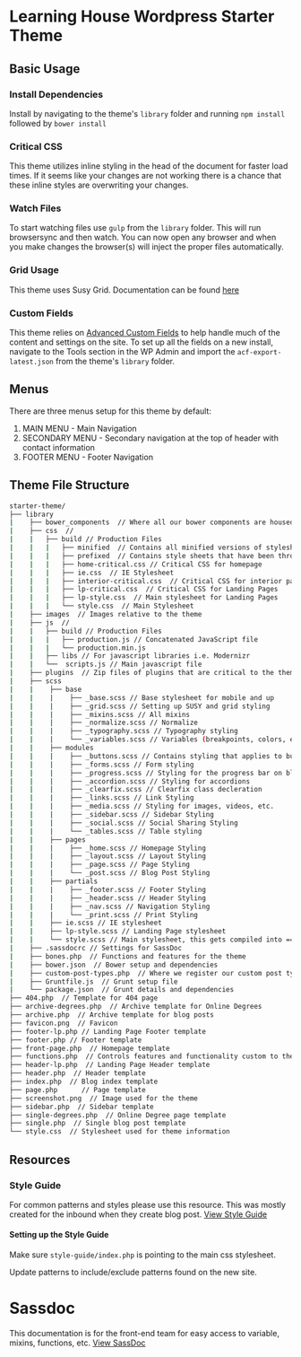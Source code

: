 # Learning House Wordpress Starter Theme

## Basic Usage

### Install Dependencies

Install by navigating to the theme's `library` folder and running `npm install` followed by `bower install`

### Critical CSS

This theme utilizes inline styling in the head of the document for faster load times. If it seems like your changes are not working there is a chance that these inline styles are overwriting your changes.

### Watch Files

To start watching files use `gulp` from the `library` folder. This will run browsersync and then watch. You can now open any browser and when you make changes the browser(s) will inject the proper files automatically.

### Grid Usage

This theme uses Susy Grid. Documentation can be found [here](http://susydocs.oddbird.net/en/latest/)

### Custom Fields

This theme relies on [Advanced Custom Fields](https://www.advancedcustomfields.com/) to help handle much of the content and settings on the site. To set up all the fields on a new install, navigate to the Tools section in the WP Admin and import the `acf-export-latest.json` from the theme's `library` folder.

## Menus

There are three menus setup for this theme by default:

1. MAIN MENU - Main Navigation
2. SECONDARY MENU - Secondary navigation at the top of header with contact information
3. FOOTER MENU - Footer Navigation

## Theme File Structure

``` bash
starter-theme/
├── library
|    ├── bower_components  // Where all our bower components are housed
|    ├── css  //
|    |   ├── build // Production Files
|    |   |   ├── minified  // Contains all minified versions of stylesheets
|    |   |   ├── prefixed  // Contains style sheets that have been through Autoprefixer
|    |   |   ├── home-critical.css // Critical CSS for homepage
|    |   |   ├── ie.css  // IE Stylesheet
|    |   |   ├── interior-critical.css  // Critical CSS for interior pages
|    |   |   ├── lp-critical.css  // Critical CSS for Landing Pages
|    |   |   ├── lp-style.css  // Main stylesheet for Landing Pages
|    |   |   └── style.css  // Main Stylesheet
|    ├── images  // Images relative to the theme
|    ├── js  //
|    |   ├── build // Production Files
|    |   |   ├── production.js // Concatenated JavaScript file
|    |   |   └── production.min.js
|    |   ├── libs // For javascript libraries i.e. Modernizr
|    |   └──  scripts.js // Main javascript file
|    ├── plugins  // Zip files of plugins that are critical to the theme
|    ├── scss
|    |    ├── base
|    |    |    ├── _base.scss // Base stylesheet for mobile and up
|    |    |    ├── _grid.scss // Setting up SUSY and grid styling
|    |    |    ├── _mixins.scss // All mixins
|    |    |    ├── _normalize.scss // Normalize
|    |    |    ├── _typography.scss // Typography styling
|    |    |    └── _variables.scss // Variables (breakpoints, colors, etc.)
|    |    ├── modules
|    |    |    ├── _buttons.scss // Contains styling that applies to buttons
|    |    |    ├── _forms.scss // Form styling
|    |    |    ├── _progress.scss // Styling for the progress bar on blog posts
|    |    |    ├── _accordion.scss // Styling for accordions
|    |    |    ├── _clearfix.scss // Clearfix class decleration
|    |    |    ├── _links.scss // Link Styling
|    |    |    ├── _media.scss // Styling for images, videos, etc.
|    |    |    ├── _sidebar.scss // Sidebar Styling
|    |    |    ├── _social.scss // Social Sharing Styling
|    |    |    └── _tables.scss // Table styling
|    |    ├── pages
|    |    |    ├── _home.scss // Homepage Styling
|    |    |    ├── _layout.scss // Layout Styling
|    |    |    ├── _page.scss // Page Styling
|    |    |    └── _post.scss // Blog Post Styling
|    |    ├── partials
|    |    |    ├── _footer.scss // Footer Styling
|    |    |    ├── _header.scss // Header Styling
|    |    |    ├── _nav.scss // Navigation Styling
|    |    |    └── _print.scss // Print Styling
|    |    ├── ie.scss // IE stylesheet
|    |    ├── lp-style.scss // Landing Page stylesheet
|    |    └── style.scss // Main stylesheet, this gets compiled into ==> style.css
|    ├── .sassdocrc // Settings for SassDoc
|    ├── bones.php  // Functions and features for the theme
|    ├── bower.json  // Bower setup and dependencies
|    ├── custom-post-types.php  // Where we register our custom post types for Online Degrees and Landing Pages
|    ├── Gruntfile.js  // Grunt setup file
|    └── package.json  // Grunt details and dependencies
├── 404.php  // Template for 404 page
├── archive-degrees.php  // Archive template for Online Degrees
├── archive.php  // Archive template for blog posts
├── favicon.png  // Favicon
├── footer-lp.php // Landing Page Footer template
├── footer.php // Footer template
├── front-page.php  // Homepage template
├── functions.php  // Controls features and functionality custom to the theme
├── header-lp.php  // Landing Page Header template
├── header.php  // Header template
├── index.php  // Blog index template
├── page.php	  // Page template
├── screenshot.png  // Image used for the theme
├── sidebar.php  // Sidebar template
├── single-degrees.php  // Online Degree page template
├── single.php  // Single blog post template
└── style.css  // Stylesheet used for theme information
```

## Resources

### Style Guide

For common patterns and styles please use this resource. This was mostly created for the inbound when they create blog post. [View Style Guide](http://tlhstarter.wpengine.com/style-guide)

#### Setting up the Style Guide

Make sure `style-guide/index.php` is pointing to the main css stylesheet.

Update patterns to include/exclude patterns found on the new site.

# Sassdoc

This documentation is for the front-end team for easy access to variable, mixins, functions, etc. [View SassDoc](http://tlhstarter.wpengine.com/sassdoc)
